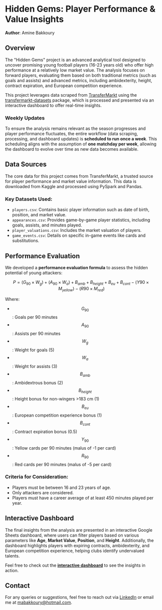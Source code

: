 # Hidden Gems: Player Performance & Value Insights

**Author**: Amine Bakkoury  

## Overview

The "Hidden Gems" project is an advanced analytical tool designed to uncover promising young football players (16-23 years old) who offer high performance at a relatively low market value. The analysis focuses on forward players, evaluating them based on both traditional metrics (such as goals and assists) and advanced metrics, including ambidexterity, height, contract expiration, and European competition experience.

This project leverages data scraped from [TransferMarkt](https://www.transfermarkt.com/) using the [transfermarkt-datasets](https://github.com/dcaribou/transfermarkt-datasets) package, which is processed and presented via an interactive dashboard to offer real-time insights.

### Weekly Updates

To ensure the analysis remains relevant as the season progresses and player performance fluctuates, the entire workflow (data scraping, processing, and dashboard updates) is **scheduled to run once a week**. This scheduling aligns with the assumption of **one matchday per week**, allowing the dashboard to evolve over time as new data becomes available.

## Data Sources

The core data for this project comes from TransferMarkt, a trusted source for player performance and market value information. This data is downloaded from Kaggle and processed using PySpark and Pandas.

### Key Datasets Used:
- `players.csv`: Contains basic player information such as date of birth, position, and market value.
- `appearances.csv`: Provides game-by-game player statistics, including goals, assists, and minutes played.
- `player_valuations.csv`: Includes the market valuation of players.
- `game_events.csv`: Details on specific in-game events like cards and substitutions.

## Performance Evaluation

We developed a **performance evaluation formula** to assess the hidden potential of young attackers:

$$
P = (G_{90} \times W_g) + (A_{90} \times W_a) + B_{amb} + B_{height} + B_{eu} + B_{cont} - (Y90 \times M_{yellow}) - (R90 \times M_{red})
$$

Where:
- $$G_{90}$$: Goals per 90 minutes  
- $$A_{90}$$: Assists per 90 minutes  
- $$W_g$$: Weight for goals (5)  
- $$W_a$$: Weight for assists (3)  
- $$B_{amb}$$: Ambidextrous bonus (2)  
- $$B_{height}$$: Height bonus for non-wingers >183 cm (1)  
- $$B_{eu}$$: European competition experience bonus (1)  
- $$B_{cont}$$: Contract expiration bonus (0.5)  
- $$Y_{90}$$: Yellow cards per 90 minutes (malus of -1 per card)  
- $$R_{90}$$: Red cards per 90 minutes (malus of -5 per card)

### Criteria for Consideration:
- Players must be between 16 and 23 years of age.
- Only attackers are considered.
- Players must have a career average of at least 450 minutes played per year.

## Interactive Dashboard

The final insights from the analysis are presented in an interactive Google Sheets dashboard, where users can filter players based on various parameters like **Age**, **Market Value**, **Position**, and **Height**. Additionally, the dashboard highlights players with expiring contracts, ambidexterity, and European competition experience, helping clubs identify undervalued talents.

Feel free to check out the **[interactive dashboard](https://lookerstudio.google.com/reporting/b96dc8b0-5f4f-477a-83e1-cba9a4c095b7/page/A?s=mayxjBkgQ1I)** to see the insights in action.


## Contact

For any queries or suggestions, feel free to reach out via [LinkedIn](https://linkedin.com/in/mohamedaminebakkoury) or email me at [mabakkoury@hotmail.com](mailto:mabakkoury@hotmail.com).


